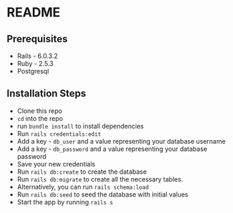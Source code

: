# README

## Prerequisites

* Rails - 6.0.3.2
* Ruby - 2.5.3
* Postgresql


## Installation Steps
* Clone this repo
* `cd` into the repo
* run `bundle install` to install dependencies
* Run `rails credentials:edit`
* Add a key  - `db_user` and a value representing your database username
* Add a key - `db_password` and a value representing your database password
* Save your new credentials
* Run  `rails db:create` to create the database
* Run `rails db:migrate` to create all the  necessary tables. 
* Alternatively, you can run `rails schema:load`
* Run `rails db:seed` to seed the database with initial values
* Start the app by running `rails s`

